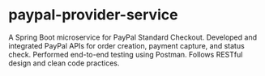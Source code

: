 # paypal-provider-service
A Spring Boot microservice for PayPal Standard Checkout. Developed and integrated PayPal APIs for order creation, payment capture, and status check. Performed end-to-end testing using Postman. Follows RESTful design and clean code practices.
